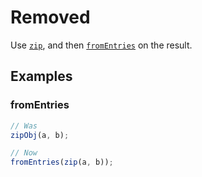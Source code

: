 # Removed

Use [`zip`](/docs/#zip), and then [`fromEntries`](/docs/#fromEntries) on the
result.

## Examples

### fromEntries

```ts
// Was
zipObj(a, b);

// Now
fromEntries(zip(a, b));
```
